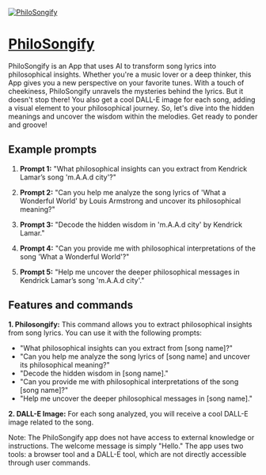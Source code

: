 [![PhiloSongify](https://files.oaiusercontent.com/file-gloQZPFTiRC2VIx03m76CCsH?se=2123-10-18T14%3A33%3A34Z&sp=r&sv=2021-08-06&sr=b&rscc=max-age%3D31536000%2C%20immutable&rscd=attachment%3B%20filename%3DDALL%25C2%25B7E%25202023-11-11%252022.33.10%2520-%2520Modify%2520the%2520Spotify%2520logo%2520by%2520integrating%2520a%2520philosophical%2520element.%2520Retain%2520the%2520iconic%2520green%2520circle%2520and%2520black%2520waveform%2520of%2520Spotify.%2520Overlay%2520a%2520subtle%2520image%2520o.png&sig=UHXS2YaxpwSSyVW2K5jKrs7qXBqZ7278LCJAxIvH9%2Bs%3D)](https://chat.openai.com/g/g-Jjg9xa5JE-philosongify)

# [PhiloSongify](https://chat.openai.com/g/g-Jjg9xa5JE-philosongify)

PhiloSongify is an App that uses AI to transform song lyrics into philosophical insights. Whether you're a music lover or a deep thinker, this App gives you a new perspective on your favorite tunes. With a touch of cheekiness, PhiloSongify unravels the mysteries behind the lyrics. But it doesn't stop there! You also get a cool DALL-E image for each song, adding a visual element to your philosophical journey. So, let's dive into the hidden meanings and uncover the wisdom within the melodies. Get ready to ponder and groove!

## Example prompts

1. **Prompt 1:** "What philosophical insights can you extract from Kendrick Lamar’s song 'm.A.A.d city'?"

2. **Prompt 2:** "Can you help me analyze the song lyrics of 'What a Wonderful World' by Louis Armstrong and uncover its philosophical meaning?"

3. **Prompt 3:** "Decode the hidden wisdom in 'm.A.A.d city' by Kendrick Lamar."

4. **Prompt 4:** "Can you provide me with philosophical interpretations of the song 'What a Wonderful World'?"

5. **Prompt 5:** "Help me uncover the deeper philosophical messages in Kendrick Lamar’s song 'm.A.A.d city'."

## Features and commands

**1. Philosongify:** This command allows you to extract philosophical insights from song lyrics. You can use it with the following prompts:
   - "What philosophical insights can you extract from [song name]?"
   - "Can you help me analyze the song lyrics of [song name] and uncover its philosophical meaning?"
   - "Decode the hidden wisdom in [song name]."
   - "Can you provide me with philosophical interpretations of the song [song name]?"
   - "Help me uncover the deeper philosophical messages in [song name]."

**2. DALL-E Image:** For each song analyzed, you will receive a cool DALL-E image related to the song.

Note: The PhiloSongify app does not have access to external knowledge or instructions. The welcome message is simply "Hello." The app uses two tools: a browser tool and a DALL-E tool, which are not directly accessible through user commands.
